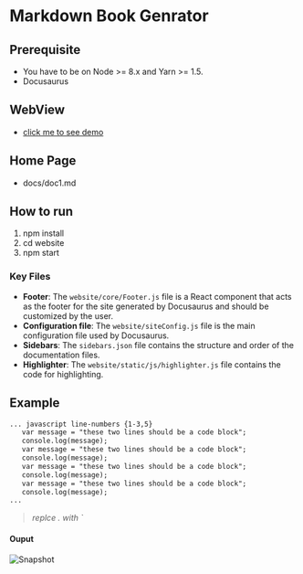 # Markdown Book Genrator

## Prerequisite
- You have to be on Node >= 8.x and Yarn >= 1.5.
- Docusaurus

## WebView
-  [click me to see demo](https://im-amitto.github.io/docusaures-website)
## Home Page
- docs/doc1.md
## How to run
1. npm install
2. cd website
3. npm start

### Key Files

* **Footer**: The `website/core/Footer.js` file is a React component that acts
 as the footer for the site generated by Docusaurus and should be customized by the user.
* **Configuration file**: The `website/siteConfig.js` file is the main
  configuration file used by Docusaurus.
* **Sidebars**: The `sidebars.json` file contains the structure and order
  of the documentation files.
* **Highlighter**: The `website/static/js/highlighter.js` file contains the code for highlighting.
## Example

```Markdown
... javascript line-numbers {1-3,5}
   var message = "these two lines should be a code block";  
   console.log(message);
   var message = "these two lines should be a code block";  
   console.log(message);
   var message = "these two lines should be a code block";  
   console.log(message);
   var message = "these two lines should be a code block";  
   console.log(message);
...
```
>_replce . with `_

#### Ouput
![Snapshot](https://github.com/bigbinary/markdown-book-generator/blob/master/snapshot/snapshot.png?raw=true)